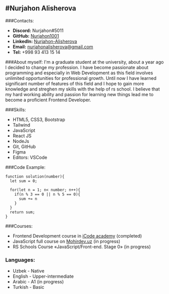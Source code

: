 
#Nurjahon Alisherova
---
###Contacts:
- __Discord:__ Nurjahon#5011
- __GitHub:__  [Nurjahon1001](https://GitHub/Nurjahon1001)
- __Linkedln:__ [Nurjahon-Alisherova](linkedin.com/in/nurjahon-alisherova-51815823a)
- __Email:__ nurjahonalisherova@gmail.com
- __Tel:__ +998 93 413 15 14

###About myself: 
I'm a graduate student at the university, about a year ago I decided to change my profession. I have become passionate about programming and especially in Web Development as this field involves unlimited opportunities for professional growth. Until now I have learned significant number of features of this field and I hope to gain more knowledge and streghen my skills with the help of rs school. I believe that my hard working ability and passion for learning new things lead me to become a proficient Frontend Developer.

###Skills: 

- HTML5, CSS3, Bootstrap
- Tailwind
- JavaScript
- React JS
- NodeJs
- Git, GitHub
- Figma
- Editors: VSCode

###Code Example:
```
function solution(number){
  let sum = 0;
  
  for(let n = 1; n< number; n++){
    if(n % 3 == 0 || n % 5 == 0){
      sum += n
    }
  }
  return sum;
} 
```


###Courses:
- Frontend Development course in [iCode academy](https://www.facebook.com/icodeacademyuzb/?ref=py_c) (completed)
- JavaScript full course on [Mohirdev.uz](https://mohirdev.uz) (in progress)
- RS Schools Course «JavaScript/Front-end. Stage 0» (in progress)


### Languages:
- Uzbek - Native
- English - Upper-intermediate
- Arabic - A1 (in progress)
- Turkish - Basic

